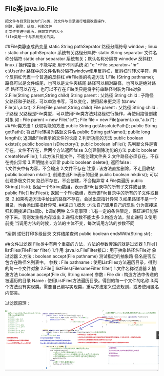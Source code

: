 ## File类 java.io.File
	把文件与目录封装为file类，对文件与目录进行增删改查操作.
	创建，删除，获取，判断文件
	对文件夹进行遍历，获取文件的大小
	file类是一个与系统无关的类。 

##File类静态成员变量
	static String pathSeprator 路径分隔符号 
		window ;  linux :
	static char pathSeprator 系统有关路径分隔符·
	static String separator 文件名称分隔符
	static char separator   系统有关；默认名称分隔符
		winodow 反斜杠\ linux /
	操作路径 : 不能写死 用于不同系统
		如 "c:"+File.separator+"hr"
			c:\\User\hr
			路径中的文件名称分隔符window使用反斜杠，反斜杠时转义字符，两个反斜杠代表一个普通的反斜杠
##File类的构造方法
	1.File (String pathname);
		路径可以是文件结尾，也可以是文件夹结尾
		路径可以相对路径，也可以是绝对路径
		路径可以存在，也可以不存在
		File类只是将字符串路径封装为File对象
	2.File(String parent,String child)
		String parent :  父路径
		String child : 子路径
		父路径和子路径，可以单独书写，可以变化，使用起来更灵活
		 如:new File(d:\\,a.txt);
	2.File(File parent,String child)
		File parent :  父路径
		String child : 子路径
		父路径是File类型，可以使用File类方法对路径进行操作，再使用路径创建对象 
		如 : File parent = new File("c:\\");
			 File file = new File(parent.xxx,"a.txt");
##File类方法
	1.获取功能的方法
		public String getAbsolutePath();
		public String getPath(); 将此File转换为路劲文件名
		public String getName();
		public long length();   返回此File表示的文件的长度
	2.判断功能的方法
		public boolean exists();
		public boolean isDirectory();
		public boolean isFile();
		先判断文件是否存在。文件不存在，后两个方法返回false
	3.创建删除功能的方法
		public boolean createNewFile();
		1.此方法只能文件，不能创建文件夹
		2.文件路径必须存在。不存在抛出异常
		3.声明抛出io异常
		public boolean delete();
		返回false :	
			1.文件夹中有内容，不会输出
			2.文件不存在
		注意 : 该方法直接删除，不走回收站
		public boolean mkdir(); 创建由此File表示的目录
		public boolean mkdirs(); 可以创建多极文件夹
		路劲不存在，不会创建，不会抛异常
	4.File类遍历
		public String[] list(); 返回一个String数组，表示该File目录中的所有子文件或目录.
		public File[] listFiles(); 返回一个File数组，表示该File目录中的所有的子文件或目录.
		2.如果构造方法中给出的路径不存在，会抛出空指针异常
		3.如果路径不是一个目录，也会抛出空指针异常.
##递归
	1.概念 :方法自己调用自己的现象
		分为直接递归和间接递归(a调b，b调a)两种
	2.注意事项 :
		1.有一定的条件限定，保证递归能够停下来。否则发生栈内存溢出
		2.递归次数不能太多
		3.构造方法，禁止递归
	3.使用前提
		当调用方法的时候，方法的主体不变，每次调用方法的参数不同

*案例
	递归打印多级目录
	文件结尾查询
	public boolean endsWith(String str);

##文件过滤器
	File类中有两个重载的方法，方法的参数传递的就是过滤器
	1.File[] listFiles(FileFilter filter)
	 	1.作用 :java.io.FileFilter接口 : 用于抽象路径名File对	象过滤器
		2.方法 : 
			boolean accept(File pathname) 测试指定的抽象路	径名是否应包含在路径名列表中。
			参数 : 
				File pathname : 使用ListFiles方法遍历目录。得到的每一个文件对象
	2.File[] listFiles(FilenameFilter filter)
		1.文件名称过滤器
		2.抽象方法
			boolean accept(File dir, String name)
			参数 :
 				File dir : 构造方法中传递的被遍历的目录
				Name : 使用ListFiles方法遍历目录。得到的每一个文件的名称
	3.两个方法没有实现类。需要自己编写实现类，重写方法定义过滤规则，或者使用匿名内部类。	
		
过滤器原理 : 

![](6.png)	